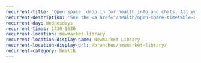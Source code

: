 ```yaml
---
recurrent-title: 'Open space: drop in for health info and chats. All welcome, free tea and coffee provided.'
recurrent-description: 'See the <a href="/health/open-space-timetable-newmarket-oct-2018/">latest Newmarket Open Space timetable</a>.'
recurrent-day: Wednesdays
recurrent-times: 1430-1630
recurrent-location: newmarket-library
recurrent-location-display-name: Newmarket Library
recurrent-location-display-url: /branches/newmarket-library/
recurrent-category: health
---
```


